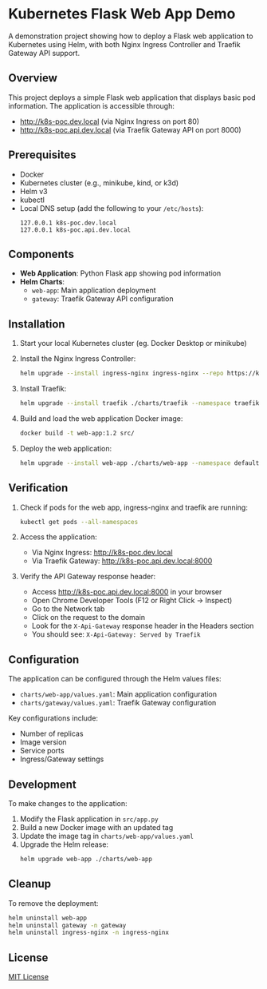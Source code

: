# Kubernetes Flask Web App Demo

A demonstration project showing how to deploy a Flask web application to Kubernetes using Helm, with both Nginx Ingress Controller and Traefik Gateway API support.

## Overview

This project deploys a simple Flask web application that displays basic pod information. The application is accessible through:
- http://k8s-poc.dev.local (via Nginx Ingress on port 80)
- http://k8s-poc.api.dev.local (via Traefik Gateway API on port 8000)

## Prerequisites

- Docker
- Kubernetes cluster (e.g., minikube, kind, or k3d)
- Helm v3
- kubectl
- Local DNS setup (add the following to your `/etc/hosts`):
  ```
  127.0.0.1 k8s-poc.dev.local
  127.0.0.1 k8s-poc.api.dev.local
  ```

## Components

- **Web Application**: Python Flask app showing pod information
- **Helm Charts**:
  - `web-app`: Main application deployment
  - `gateway`: Traefik Gateway API configuration

## Installation

1. Start your local Kubernetes cluster (eg. Docker Desktop or minikube)

2. Install the Nginx Ingress Controller:
   ```bash
   helm upgrade --install ingress-nginx ingress-nginx --repo https://kubernetes.github.io/ingress-nginx --namespace ingress-nginx --create-namespace
   ```

3. Install Traefik:
   ```bash
   helm upgrade --install traefik ./charts/traefik --namespace traefik --create-namespace
   ```

4. Build and load the web application Docker image:
   ```bash
   docker build -t web-app:1.2 src/
   ```

5. Deploy the web application:
   ```bash
   helm upgrade --install web-app ./charts/web-app --namespace default
   ```

## Verification

1. Check if pods for the web app, ingress-nginx and traefik are running:
   ```bash
   kubectl get pods --all-namespaces
   ```

2. Access the application:
   - Via Nginx Ingress: http://k8s-poc.dev.local
   - Via Traefik Gateway: http://k8s-poc.api.dev.local:8000

3. Verify the API Gateway response header:
   - Access http://k8s-poc.api.dev.local:8000 in your browser
   - Open Chrome Developer Tools (F12 or Right Click → Inspect)
   - Go to the Network tab
   - Click on the request to the domain
   - Look for the `X-Api-Gateway` response header in the Headers section
   - You should see: `X-Api-Gateway: Served by Traefik`

## Configuration

The application can be configured through the Helm values files:
- `charts/web-app/values.yaml`: Main application configuration
- `charts/gateway/values.yaml`: Traefik Gateway configuration

Key configurations include:
- Number of replicas
- Image version
- Service ports
- Ingress/Gateway settings

## Development

To make changes to the application:

1. Modify the Flask application in `src/app.py`
2. Build a new Docker image with an updated tag
3. Update the image tag in `charts/web-app/values.yaml`
4. Upgrade the Helm release:
   ```bash
   helm upgrade web-app ./charts/web-app
   ```

## Cleanup

To remove the deployment:

``` bash
helm uninstall web-app
helm uninstall gateway -n gateway
helm uninstall ingress-nginx -n ingress-nginx
```

## License

[MIT License](LICENSE)